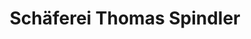 ---
title: "Schäferei Thomas Spindler"
url: /niederneukirchen/schaeferei-thomas-spindler/
shop: Hofladen
---